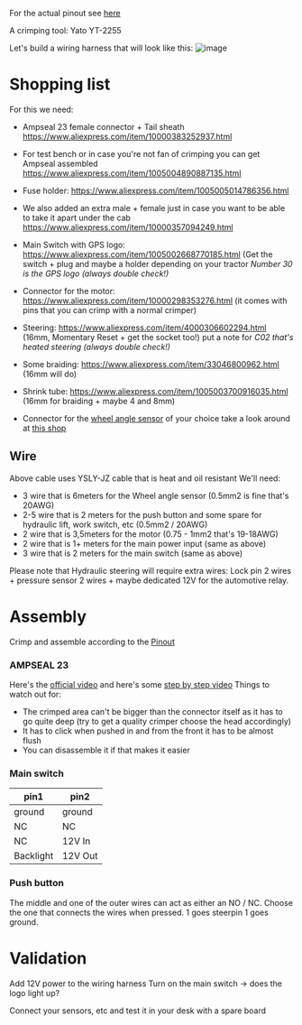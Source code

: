 For the actual pinout see [here](AIO-Board-Pinout.md)

A crimping tool: Yato YT-2255

Let's build a wiring harness that will look like this:
![image](https://user-images.githubusercontent.com/3919203/230992338-76285512-3135-4a5e-994f-ad384e64edfe.png)

# Shopping list
For this we need:
* Ampseal 23 female connector + Tail sheath https://www.aliexpress.com/item/10000383252937.html
* For test bench or in case you're not fan of crimping you can get Ampseal assembled https://www.aliexpress.com/item/1005004890887135.html
* Fuse holder: https://www.aliexpress.com/item/1005005014786356.html
* We also added an extra male + female just in case you want to be able to take it apart under the cab https://www.aliexpress.com/item/10000357094249.html
* Main Switch with GPS logo: https://www.aliexpress.com/item/1005002668770185.html (Get the switch + plug and maybe a holder depending on your tractor _Number 30 is the GPS logo (always double check!)_
* Connector for the motor: https://www.aliexpress.com/item/10000298353276.html (it comes with pins that you can crimp with a normal crimper)
* Steering: https://www.aliexpress.com/item/4000306602294.html (16mm, Momentary Reset + get the socket too!)  put a note for _C02 that's heated steering (always double check!)_
* Some braiding: https://www.aliexpress.com/item/33046800962.html (16mm will do)
* Shrink tube: https://www.aliexpress.com/item/1005003700916035.html (16mm for braiding  + maybe 4 and 8mm)

* Connector for the [wheel angle sensor](wheel-angle-sensor.md) of your choice take a look around at [this shop](https://www.aliexpress.com/store/5700126)

## Wire
Above cable uses YSLY-JZ cable that is heat and oil resistant
We'll need:
* 3 wire that is 6meters for the Wheel angle sensor (0.5mm2 is fine that's 20AWG)
* 2-5 wire that is 2 meters for the push button and some spare for hydraulic lift, work switch, etc (0.5mm2 / 20AWG)
* 2 wire that is 3,5meters for the motor (0.75 - 1mm2 that's 19-18AWG)
* 2 wire that is 1+ meters for the main power input (same as above)
* 3 wire that is 2 meters for the main switch (same as above)

Please note that Hydraulic steering will require extra wires:
Lock pin 2 wires + pressure sensor 2 wires + maybe dedicated 12V for the automotive relay.

# Assembly
Crimp and assemble according to the [Pinout](AIO-Board-Pinout.md)
### AMPSEAL 23
Here's the [official video](https://www.youtube.com/watch?v=uXTkm_XV2OY) and here's some [step by step video](https://www.youtube.com/watch?v=24bNFu7a9lc)
Things to watch out for:
* The crimped area can't be bigger than the connector itself as it has to go quite deep (try to get a quality crimper choose the head accordingly)
* It has to click when pushed in and from the front it has to be almost flush
* You can disassemble it if that makes it easier

### Main switch

|pin1|pin2|
|----|----|
|ground|ground|
|NC  |NC |
|NC | 12V In |
|Backlight| 12V Out|

### Push button
The middle and one of the outer wires can act as either an NO / NC. Choose the one that connects the wires when pressed.
1 goes steerpin 1 goes ground.

# Validation

Add 12V power to the wiring harness
Turn on the main switch -> does the logo light up?

Connect your sensors, etc and test it in your desk with a spare board